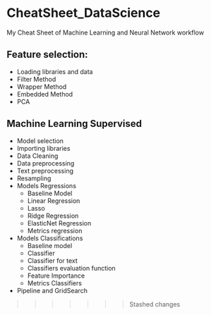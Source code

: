 # CheatSheet_DataScience
My Cheat Sheet of Machine Learning and Neural Network workflow

## Feature selection:
- Loading libraries and data
- Filter Method
- Wrapper Method
- Embedded Method
- PCA

## Machine Learning Supervised
- Model selection
- Importing libraries
- Data Cleaning
- Data preprocessing
- Text preprocessing
- Resampling
- Models Regressions
  - Baseline Model
  - Linear Regression
  - Lasso
  - Ridge Regression
  - ElasticNet Regression
  - Metrics regression
- Models Classifications
  - Baseline model
  - Classifier
  - Classifier for text
  - Classifiers evaluation function
  - Feature Importance
  - Metrics Classifiers
- Pipeline and GridSearch
>>>>>>> Stashed changes
